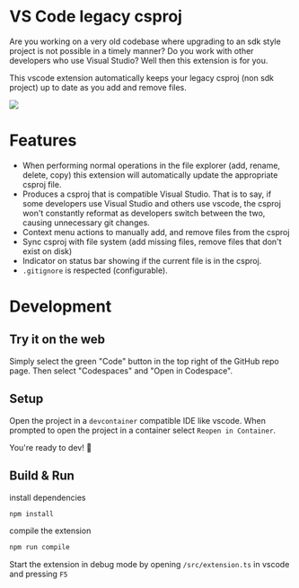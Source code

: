 # VS Code legacy csproj

Are you working on a very old codebase where upgrading to an sdk style project is not possible in a timely manner?
Do you work with other developers who use Visual Studio? Well then this extension is for you.

This vscode extension automatically keeps your legacy csproj (non sdk project) up to date as you add and remove files.

<img src="./doc/readme-video_2.gif?raw=true">

# Features

- When performing normal operations in the file explorer (add, rename, delete, copy) this extension will automatically update the appropriate csproj file.
- Produces a csproj that is compatible Visual Studio. That is
  to say, if some developers use Visual Studio and others use vscode, the csproj won't constantly reformat
  as developers switch between the two, causing unnecessary git changes.
- Context menu actions to manually add, and remove files from the csproj
- Sync csproj with file system (add missing files, remove files that don't exist on disk)
- Indicator on status bar showing if the current file is in the csproj.
- `.gitignore` is respected (configurable).

# Development

## Try it on the web

Simply select the green "Code" button in the top right of the GitHub repo page.
Then select "Codespaces" and "Open in Codespace".

## Setup

Open the project in a `devcontainer` compatible IDE like vscode.
When prompted to open the project in a container select `Reopen in Container`.

You're ready to dev! 🎉

## Build & Run

install dependencies

```bash
npm install
```

compile the extension

```bash
npm run compile
```

Start the extension in debug mode by opening `/src/extension.ts` in vscode and pressing `F5`
